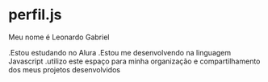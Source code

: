 # perfil.js
Meu nome é Leonardo Gabriel 

.Estou estudando no Alura
.Estou me desenvolvendo na linguagem Javascript
.utilizo este espaço para minha organização e compartilhamento
  dos meus projetos desenvolvidos 
